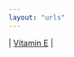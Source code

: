 ```yaml
---
layout: "urls"
---
```


| [Vitamin E](https://ods.od.nih.gov/factsheets/VitaminE-HealthProfessional/) |


